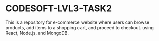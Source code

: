 # CODESOFT-LVL3-TASK2
 This is a repository for e-commerce website where users can browse products, add items to a shopping cart, and proceed to checkout. using React, Node.js, and MongoDB.
